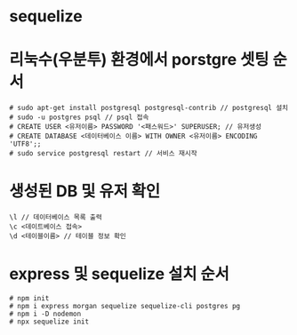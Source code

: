 # sequelize

# 리눅수(우분투) 환경에서 porstgre 셋팅 순서
```
# sudo apt-get install postgresql postgresql-contrib // postgresql 설치
# sudo -u postgres psql // psql 접속
# CREATE USER <유저이름> PASSWORD '<패스워드>' SUPERUSER; // 유저생성
# CREATE DATABASE <데이터베이스 이름> WITH OWNER <유저이름> ENCODING 'UTF8';;
# sudo service postgresql restart // 서비스 재시작
```
# 생성된 DB 및 유저 확인
```
\l // 데이터베이스 목록 출력
\c <데이트베이스 접속>
\d <테이블이름> // 테이블 정보 확인

```
# express 및 sequelize 설치 순서
```
# npm init
# npm i express morgan sequelize sequelize-cli postgres pg
# npm i -D nodemon
# npx sequelize init
```
